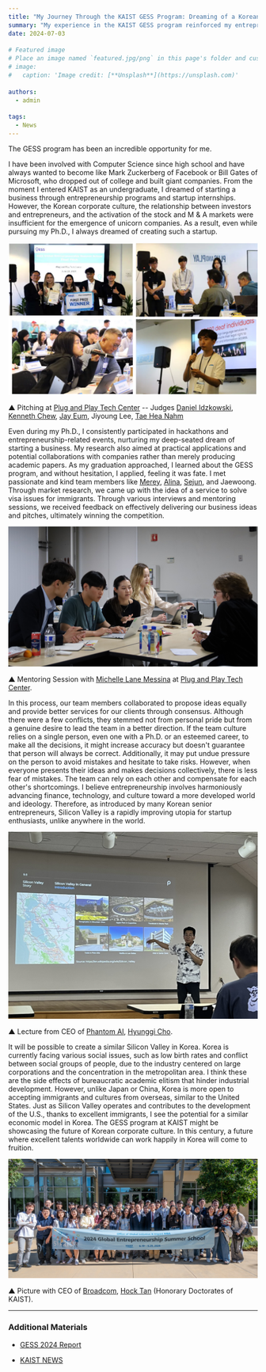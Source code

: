 ```yaml
---
title: "My Journey Through the KAIST GESS Program: Dreaming of a Korean Silicon Valley"
summary: "My experience in the KAIST GESS program reinforced my entrepreneurial vision of creating a Silicon Valley-like ecosystem in Korea, driven by collaboration, diversity, and innovation."
date: 2024-07-03

# Featured image
# Place an image named `featured.jpg/png` in this page's folder and customize its options here.
# image:
#   caption: 'Image credit: [**Unsplash**](https://unsplash.com)'

authors:
  - admin

tags:
  - News
---
```




The GESS program has been an incredible opportunity for me. 

I have been involved with Computer Science since high school and have always wanted to become like Mark Zuckerberg of Facebook or Bill Gates of Microsoft, who dropped out of college and built giant companies. From the moment I entered KAIST as an undergraduate, I dreamed of starting a business through entrepreneurship programs and startup internships. However, the Korean corporate culture, the relationship between investors and entrepreneurs, and the activation of the stock and M & A markets were insufficient for the emergence of unicorn companies. As a result, even while pursuing my Ph.D., I always dreamed of creating such a startup.

![Alt text](plug-and-play-pitching.png)

▲ Pitching at [Plug and Play Tech Center](https://maps.app.goo.gl/k1xD1EmikVXVGwtq5) -- Judges [Daniel Idzkowski](https://www.linkedin.com/in/danielidzkowski/), [Kenneth Chew](https://www.linkedin.com/in/kenc338/), [Jay Eum](https://www.linkedin.com/in/jayeum/),  Jiyoung Lee, [Tae Hea Nahm](https://www.linkedin.com/in/tnahm/)

Even during my Ph.D., I consistently participated in hackathons and entrepreneurship-related events, nurturing my deep-seated dream of starting a business. My research also aimed at practical applications and potential collaborations with companies rather than merely producing academic papers. As my graduation approached, I learned about the GESS program, and without hesitation, I applied, feeling it was fate. I met passionate and kind team members like [Merey](https://www.linkedin.com/in/merey-makhmutova-73981a216/), [Alina](https://www.linkedin.com/in/alina-akhmetbek-b64105308/), [Sejun](https://www.linkedin.com/in/sejun-jung/), and Jaewoong. Through market research, we came up with the idea of a service to solve visa issues for immigrants. Through various interviews and mentoring sessions, we received feedback on effectively delivering our business ideas and pitches, ultimately winning the competition.

![Alt text](IMG_1040.JPG)

▲ Mentoring Session with [Michelle Lane Messina](https://www.linkedin.com/in/michellemessina/) at [Plug and Play Tech Center](https://maps.app.goo.gl/k1xD1EmikVXVGwtq5).

In this process, our team members collaborated to propose ideas equally and provide better services for our clients through consensus. Although there were a few conflicts, they stemmed not from personal pride but from a genuine desire to lead the team in a better direction. If the team culture relies on a single person, even one with a Ph.D. or an esteemed career, to make all the decisions, it might increase accuracy but doesn't guarantee that person will always be correct. Additionally, it may put undue pressure on the person to avoid mistakes and hesitate to take risks. However, when everyone presents their ideas and makes decisions collectively, there is less fear of mistakes. The team can rely on each other and compensate for each other's shortcomings. I believe entrepreneurship involves harmoniously advancing finance, technology, and culture toward a more developed world and ideology. Therefore, as introduced by many Korean senior entrepreneurs, Silicon Valley is a rapidly improving utopia for startup enthusiasts, unlike anywhere in the world.

![Alt text](IMG_5144.JPEG)

▲ Lecture from CEO of [Phantom AI](https://phantom.ai/), [Hyunggi Cho](https://news.mt.co.kr/mtview.php?no=2015120708040367115).

It will be possible to create a similar Silicon Valley in Korea. Korea is currently facing various social issues, such as low birth rates and conflict between social groups of people, due to the industry centered on large corporations and the concentration in the metropolitan area. I think these are the side effects of bureaucratic academic elitism that hinder industrial development. However, unlike Japan or China, Korea is more open to accepting immigrants and cultures from overseas, similar to the United States. Just as Silicon Valley operates and contributes to the development of the U.S., thanks to excellent immigrants, I see the potential for a similar economic model in Korea. The GESS program at KAIST might be showcasing the future of Korean corporate culture. In this century, a future where excellent talents worldwide can work happily in Korea will come to fruition.  


![Alt text](GESS-Broadcom.jpg)

▲ Picture with CEO of [Broadcom](https://www.broadcom.com/),  [Hock Tan](https://news.kaist.ac.kr/newsen/html/news/?mode=V&mng_no=35110&skey=keyword&sval=Hock+Tan&list_s_date=&list_e_date=&GotoPage=1) (Honorary Doctorates of KAIST).

---

### Additional Materials

* [GESS 2024 Report](./2024_GESS_Report.pdf)

* [KAIST NEWS](https://news.kaist.ac.kr/newsen/html/news/?mode=V&mng_no=37970)
